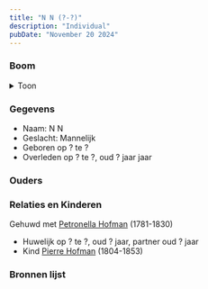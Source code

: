 ```yaml
---
title: "N N (?-?)"
description: "Individual"
pubDate: "November 20 2024"
---
```


### Boom
<details><summary>Toon</summary>

![test](https://www.plantuml.com/plantuml/svg/ZPB1Ri8m38RlUGeB3ZiXjNGmX2fWtTen3ep3jYjAMmDHqmGbgL25UFTvK7LeXx5RPFlt_zdEp3fkN5LAPWkXzjpm4bAU5LkZAvK_QQaDECELfHGgntOYHyY4oIHUtbZkNGqbbYaQUmbPXmQrg_V8hhfcabiBHmO0aJOvclUTo0g5rePXoOMQJ21W9yRkO7MsienT99qbB3l0BRnwdZViGrlUZODaa4JKyxWHAFCJXEEKf_KwrSv974zW2jEhd2qgATTSvUlCQ6jJJUPDqQarMw4pb92ImrnlIgvQwy03w2PH7CJ17vPKjNXSWlymyk6P_3YjzpP308iF4er8FTVAeHBM8b4rKE7uW7akrFORzmoK493lGrUAxSxLXAiF1DKALWADmTyJz7tunzA6aCGHiNZtromtH_03MBvzacuGm8lXl3eGJdEoNgy1PiqYVmBD8Bq6aB4Pgfp-unS0)
</details>

### Gegevens
- Naam: N N 
- Geslacht: Mannelijk
- Geboren op ? te ? 
- Overleden op ? te ?, oud ? jaar jaar 

### Ouders

### Relaties en Kinderen

Gehuwd met [Petronella Hofman](../i00030/) (1781-1830) 
- Huwelijk op ? te ?, oud ? jaar, partner oud ? jaar 
- Kind [Pierre Hofman](../i00021/) (1804-1853)

### Bronnen lijst